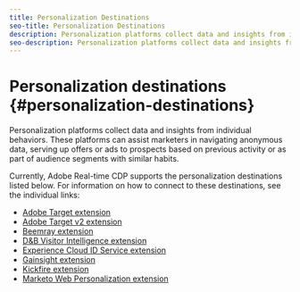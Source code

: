 ```yaml
---
title: Personalization Destinations
seo-title: Personalization Destinations
description: Personalization platforms collect data and insights from individual behaviors. These platforms can assist marketers in navigating anonymous data, serving up offers or ads to prospects based on previous activity or as part of audience segments with similar habits.
seo-description: Personalization platforms collect data and insights from individual behaviors. These platforms can assist marketers in navigating anonymous data, serving up offers or ads to prospects based on previous activity or as part of audience segments with similar habits.
---
```


# Personalization destinations {#personalization-destinations}

Personalization platforms collect data and insights from individual behaviors. These platforms can assist marketers in navigating anonymous data, serving up offers or ads to prospects based on previous activity or as part of audience segments with similar habits.

Currently, Adobe Real-time CDP supports the personalization destinations listed below. For information on how to connect to these destinations, see the individual links:

* [Adobe Target extension](/help/rtcdp/destinations/adobe-target-extension.md)
* [Adobe Target v2 extension](/help/rtcdp/destinations/adobe-target-v2-extension.md)
* [Beemray extension](/help/rtcdp/destinations/beemray-extension.md)
* [D&B Visitor Intelligence extension](/help/rtcdp/destinations/dnb-extension.md)
* [Experience Cloud ID Service extension](/help/rtcdp/destinations/adobe-ecid-extension.md)
* [Gainsight extension](/help/rtcdp/destinations/gainsight-extension.md)
* [Kickfire extension](/help/rtcdp/destinations/kickfire-extension.md)
* [Marketo Web Personalization extension](marketo-web-personalization-extension.md)
